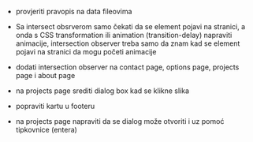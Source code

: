-   provjeriti pravopis na data fileovima

-   Sa intersect obsrverom samo čekati da se element pojavi na stranici, a onda s CSS transformation ili animation (transition-delay) napraviti animacije, intersection observer treba samo da znam kad se element pojavi na stranici da mogu početi animacije

-   dodati intersection observer na contact page, options page, projects page i about page

-   na projects page srediti dialog box kad se klikne slika

-   popraviti kartu u footeru

-   na projects page napraviti da se dialog može otvoriti i uz pomoć tipkovnice (entera)
